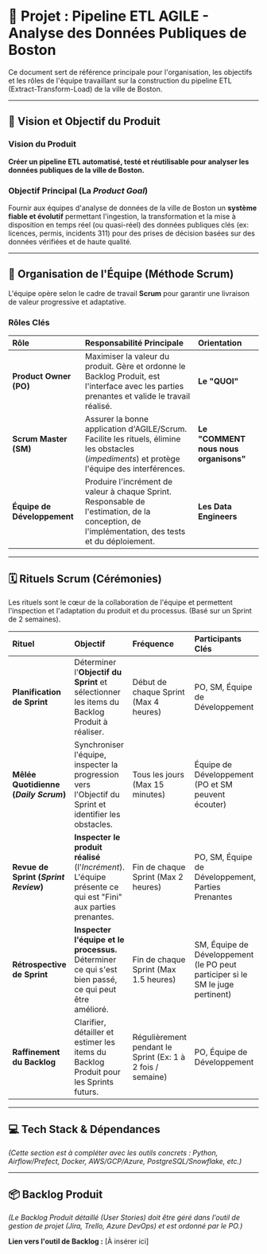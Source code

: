 # 🚀 Projet : Pipeline ETL AGILE - Analyse des Données Publiques de Boston

Ce document sert de référence principale pour l'organisation, les objectifs et les rôles de l'équipe travaillant sur la construction du pipeline ETL (Extract-Transform-Load) de la ville de Boston.

---

## 🎯 Vision et Objectif du Produit

### Vision du Produit
**Créer un pipeline ETL automatisé, testé et réutilisable pour analyser les données publiques de la ville de Boston.**

### Objectif Principal (La *Product Goal*)
Fournir aux équipes d'analyse de données de la ville de Boston un **système fiable et évolutif** permettant l'ingestion, la transformation et la mise à disposition en temps réel (ou quasi-réel) des données publiques clés (ex: licences, permis, incidents 311) pour des prises de décision basées sur des données vérifiées et de haute qualité.

---

## 🤝 Organisation de l'Équipe (Méthode Scrum)

L'équipe opère selon le cadre de travail **Scrum** pour garantir une livraison de valeur progressive et adaptative.

### Rôles Clés

| Rôle | Responsabilité Principale | Orientation |
| :--- | :--- | :--- |
| **Product Owner (PO)** | Maximiser la valeur du produit. Gère et ordonne le Backlog Produit, est l'interface avec les parties prenantes et valide le travail réalisé. | **Le "QUOI"** |
| **Scrum Master (SM)** | Assurer la bonne application d'AGILE/Scrum. Facilite les rituels, élimine les obstacles (*impediments*) et protège l'équipe des interférences. | **Le "COMMENT nous nous organisons"** |
| **Équipe de Développement** | Produire l'incrément de valeur à chaque Sprint. Responsable de l'estimation, de la conception, de l'implémentation, des tests et du déploiement. | **Les Data Engineers** |

---

## 🗓️ Rituels Scrum (Cérémonies)

Les rituels sont le cœur de la collaboration de l'équipe et permettent l'inspection et l'adaptation du produit et du processus. (Basé sur un Sprint de 2 semaines).

| Rituel | Objectif | Fréquence | Participants Clés |
| :--- | :--- | :--- | :--- |
| **Planification de Sprint** | Déterminer l'**Objectif du Sprint** et sélectionner les items du Backlog Produit à réaliser. | Début de chaque Sprint (Max 4 heures) | PO, SM, Équipe de Développement |
| **Mêlée Quotidienne (*Daily Scrum*)** | Synchroniser l'équipe, inspecter la progression vers l'Objectif du Sprint et identifier les obstacles. | Tous les jours (Max 15 minutes) | Équipe de Développement (PO et SM peuvent écouter) |
| **Revue de Sprint (*Sprint Review*)** | **Inspecter le produit réalisé** (l'*Incrément*). L'équipe présente ce qui est "Fini" aux parties prenantes. | Fin de chaque Sprint (Max 2 heures) | PO, SM, Équipe de Développement, Parties Prenantes |
| **Rétrospective de Sprint** | **Inspecter l'équipe et le processus.** Déterminer ce qui s'est bien passé, ce qui peut être amélioré. | Fin de chaque Sprint (Max 1.5 heures) | SM, Équipe de Développement (le PO peut participer si le SM le juge pertinent) |
| **Raffinement du Backlog** | Clarifier, détailler et estimer les items du Backlog Produit pour les Sprints futurs. | Régulièrement pendant le Sprint (Ex: 1 à 2 fois / semaine) | PO, Équipe de Développement |

---

## 💻 Tech Stack & Dépendances

*(Cette section est à compléter avec les outils concrets : Python, Airflow/Prefect, Docker, AWS/GCP/Azure, PostgreSQL/Snowflake, etc.)*

---

## 📦 Backlog Produit

*(Le Backlog Produit détaillé (User Stories) doit être géré dans l'outil de gestion de projet (Jira, Trello, Azure DevOps) et est ordonné par le PO.)*

**Lien vers l'outil de Backlog :** [À insérer ici]

